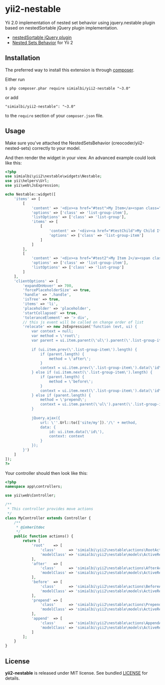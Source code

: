 # yii2-nestable

Yii 2.0 implementation of nested set behavior using jquery.nestable plugin based on
nestedSortable jQuery plugin implementation.
* [nestedSortable jQuery plugin](https://github.com/ilikenwf/nestedSortable) 
* [Nested Sets Behavior](https://github.com/creocoder/yii2-nested-sets) for Yii 2

## Installation

The preferred way to install this extension is through [composer](http://getcomposer.org/download/).

Either run

```
$ php composer.phar require simialbi/yii2-nestable "~3.0"
```

or add

```
"simialbi/yii2-nestable": "~3.0"
```

to the ```require``` section of your `composer.json` file.

## Usage

Make sure you've attached the NestedSetsBehavior (creocoder/yii2-nested-sets) correctly to your model.

And then render the widget in your view. An advanced example could look like this:

```php
<?php
use simialbi\yii2\nestable\widgets\Nestable;
use yii\helpers\Url;
use yii\web\JsExpression;

echo Nestable::widget([
    'items' => [
        [
            'content' => '<div><a href="#test">My Item</a><span class="handle"></span></div>',
            'options' => ['class' => 'list-group-item'],
            'listOptions' => ['class' => 'list-group'],
            'items' => [
                [
                    'content' => '<div><a href="#testChild">My Child Item</a><span class="handle"></span></div>',
                    'options' => ['class' => 'list-group-item']
                ]
            ]
        ], 
        [
            'content' => '<div><a href="#test2">My Item 2</a><span class="handle"></span></div>',
            'options' => ['class' => 'list-group-item'],
            'listOptions' => ['class' => 'list-group']
        ]
    ],
    'clientOptions' => [
        'expandOnHover' => 700,
        'forcePlaceholderSize' => true,
        'handle' => '.handle',
        'isTree' => true,
        'items' => 'li',
        'placeholder' => 'placeholder',
        'startCollapsed' => true,
        'toleranceElement' => '> div',
        // this js event will be called on change order of list
        'relocate' => new JsExpression('function (evt, ui) {
            var context = null;
            var method = \'root\';
            var parent = ui.item.parent(\'ul\').parent(\'.list-group-item\');
            
            if (ui.item.prev(\'.list-group-item\').length) {
                if (parent.length) {
                    method = \'after\';
                }
                context = ui.item.prev(\'.list-group-item\').data(\'id\');
            } else if (ui.item.next(\'.list-group-item\').length) {
                if (parent.length) {
                    method = \'before\';
                }
                context = ui.item.next(\'.list-group-item\').data(\'id\');
            } else if (parent.length) {
                method = \'prepend\';
                context = ui.item.parent(\'ul\').parent(\'.list-group-item\').data(\'id\');
            }
            
            jQuery.ajax({
                url: \''.Url::to(['site/my']).'/\' + method,
                data: {
                    id: ui.item.data(\'id\'),
                    context: context
                }
            });
        }')
    ]
]);
?>
```

Your controller should then look like this:
```php
<?php
namespace app\controllers;

use yii\web\Controller;

/**
 * This controller provides move actions
 */
class MyController extends Controller {
    /**
     * @inheritdoc
     */
    public function actions() {
        return [
            'root'    => [
                'class'      => 'simialbi\yii2\nestable\actions\RootAction',
                'modelClass' => 'simialbi\yii2\nestable\models\ActiveRecord'
            ],
            'after'   => [
                'class'      => 'simialbi\yii2\nestable\actions\AfterAction',
                'modelClass' => 'simialbi\yii2\nestable\models\ActiveRecord'
            ],
            'before'  => [
                'class'      => 'simialbi\yii2\nestable\actions\BeforeAction',
                'modelClass' => 'simialbi\yii2\nestable\models\ActiveRecord'
            ],
            'prepend' => [
                'class'      => 'simialbi\yii2\nestable\actions\PrependAction',
                'modelClass' => 'simialbi\yii2\nestable\models\ActiveRecord'
            ],
            'append'  => [
                'class'      => 'simialbi\yii2\nestable\actions\AppendAction',
                'modelClass' => 'simialbi\yii2\nestable\models\ActiveRecord'
            ]
        ];
    }
}
```

## License

**yii2-nestable** is released under MIT license. See bundled [LICENSE](LICENSE) for details.
